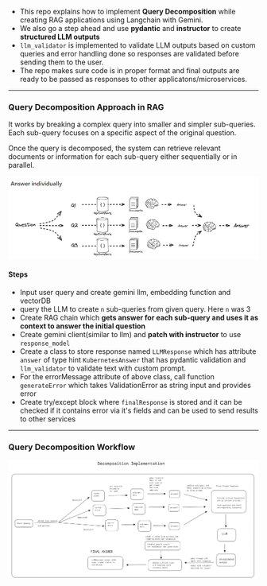 - This repo explains how to implement **Query Decomposition** while creating RAG applications using Langchain with Gemini. 
- We also go a step ahead and use **pydantic** and **instructor** to create **structured LLM outputs**
- `llm_validator` is implemented to validate LLM outputs based on custom queries and error handling done so responses are validated before sending them to the user.
- The repo makes sure code is in proper format and final outputs are ready to be passed as responses to other applicatons/microservices.

***

### Query Decomposition Approach in RAG

It works by breaking a complex query into smaller and simpler sub-queries. Each sub-query focuses on a specific aspect of the original question.

Once the query is decomposed, the system can retrieve relevant documents or information for each sub-query either sequentially or in parallel.

![1723482827958](image/Readme/1723482827958.png)

#### Steps

- Input user query and create gemini llm, embedding function and vectorDB
- query the LLM to create `n` sub-queries from given query. Here `n` was 3
- Create RAG chain which **gets answer for each sub-query and uses it as context to answer the initial question**
- Create gemini client(similar to llm) and **patch with instructor** to use `response_model`
- Create a class to store response named `LLMResponse` which has attribute `answer` of type hint `KubernetesAnswer` that has pydantic validation and `llm_validator` to validate text with custom prompt.
- For the errorMessage attribute of above class, call function `generateError` which takes ValidationError as string input and provides error
- Create try/except block where `finalResponse` is stored and it can be checked if it contains error via it's fields and can be used to send results to other services

***

### Query Decomposition Workflow

![1723468413773](image/Readme/1723468413773.png)